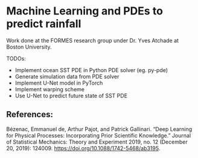 # Machine Learning and PDEs to predict rainfall
Work done at the FORMES research group under Dr. Yves Atchade at Boston University.

TODOs:
- Implement ocean SST PDE in Python PDE solver (eg. py-pde)
- Generate simulation data from PDE solver
- Implement U-Net model in PyTorch
- Implement warping scheme
- Use U-Net to predict future state of SST PDE

## References:

Bézenac, Emmanuel de, Arthur Pajot, and Patrick Gallinari. “Deep Learning for Physical Processes: Incorporating Prior Scientific Knowledge.” Journal of Statistical Mechanics: Theory and Experiment 2019, no. 12 (December 20, 2019): 124009. https://doi.org/10.1088/1742-5468/ab3195.